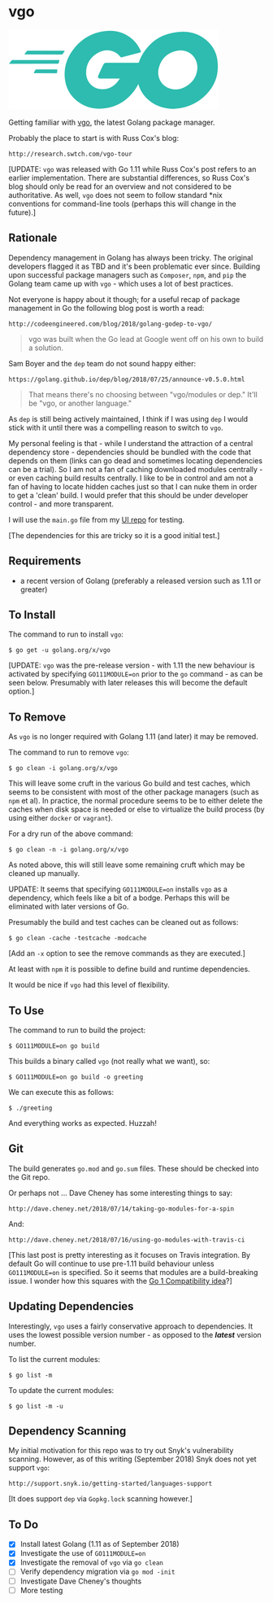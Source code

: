 # vgo

![Go_Logo](/images/Go_Logo_Aqua.svg)

Getting familiar with [vgo](http://github.com/cockroachdb/cockroach/), the latest Golang package manager.

Probably the place to start is with Russ Cox's blog:

    http://research.swtch.com/vgo-tour

[UPDATE: `vgo` was released with Go 1.11 while Russ Cox's post refers to an earlier implementation.
There are substantial differences, so Russ Cox's blog should only be read for an overview
and not considered to be authoritative. As well, `vgo` does not seem to follow standard \*nix
conventions for command-line tools (perhaps this will change in the future).]

## Rationale

Dependency management in Golang has always been tricky. The original developers flagged
it as TBD and it's been problematic ever since. Building upon successful package managers
such as `Composer`, `npm`, and `pip` the Golang team came up with `vgo` - which uses a lot
of best practices.

Not everyone is happy about it though; for a useful recap of package management in Go
the following blog post is worth a read:

    http://codeengineered.com/blog/2018/golang-godep-to-vgo/

> vgo was built when the Go lead at Google went off on his own to build a solution.

Sam Boyer and the `dep` team do not sound happy either:

    https://golang.github.io/dep/blog/2018/07/25/announce-v0.5.0.html

> That means there's no choosing between "vgo/modules or dep." It'll be "vgo, or another language."

As `dep` is still being actively maintained, I think if I was using `dep` I would stick
with it until there was a compelling reason to switch to `vgo`.

My personal feeling is that - while I understand the attraction of a central dependency
store - dependencies should be bundled with the code that depends on them (links can go
dead and sometimes locating dependencies can be a trial). So I am not a fan of caching
downloaded modules centrally - or even caching build results centrally. I like to be
in control and am not a fan of having to locate hidden caches just so that I can nuke
them in order to get a 'clean' build. I would prefer that this should be under developer
control - and more transparent.

I will use the `main.go` file from my [UI repo](http://github.com/mramshaw/ui) for testing.

[The dependencies for this are tricky so it is a good initial test.]

## Requirements

* a recent version of Golang (preferably a released version such as 1.11 or greater)

## To Install

The command to run to install `vgo`:

    $ go get -u golang.org/x/vgo

[UPDATE: `vgo` was the pre-release version - with 1.11 the new behaviour is activated
 by specifying `GO111MODULE=on` prior to the `go` command - as can be seen below.
 Presumably with later releases this will become the default option.]

## To Remove

As `vgo` is no longer required with Golang 1.11 (and later) it may be removed.

The command to run to remove `vgo`:

    $ go clean -i golang.org/x/vgo

This will leave some cruft in the various Go build and test caches, which
seems to be consistent with most of the other package managers (such as
`npm` et al). In practice, the normal procedure seems to be to either delete
the caches when disk space is needed or else to virtualize the build process
(by using either `docker` or `vagrant`).

For a dry run of the above command:

    $ go clean -n -i golang.org/x/vgo

As noted above, this will still leave some remaining cruft which may be cleaned
up manually.

UPDATE: It seems that specifying `GO111MODULE=on` installs `vgo` as a dependency,
which feels like a bit of a bodge. Perhaps this will be eliminated with later
versions of Go.

Presumably the build and test caches can be cleaned out as follows:

    $ go clean -cache -testcache -modcache

[Add an `-x` option to see the remove commands as they are executed.]

At least with `npm` it is possible to define build and runtime dependencies.

It would be nice if `vgo` had this level of flexibility.

## To Use

The command to run to build the project:

    $ GO111MODULE=on go build

This builds a binary called `vgo` (not really what we want), so:

    $ GO111MODULE=on go build -o greeting

We can execute this as follows:

    $ ./greeting

And everything works as expected. Huzzah!

## Git

The build generates `go.mod` and `go.sum` files. These should be checked into the Git repo.

Or perhaps not ... Dave Cheney has some interesting things to say:

    http://dave.cheney.net/2018/07/14/taking-go-modules-for-a-spin

And:

    http://dave.cheney.net/2018/07/16/using-go-modules-with-travis-ci

[This last post is pretty interesting as it focuses on Travis integration. By default
Go will continue to use pre-1.11 build behaviour unless `GO111MODULE=on` is specified.
So it seems that modules are a build-breaking issue. I wonder how this squares with the
[Go 1 Compatibility idea](https://golang.org/doc/go1compat)?]

## Updating Dependencies

Interestingly, `vgo` uses a fairly conservative approach to dependencies. It uses the lowest
possible version number - as opposed to the ___latest___ version number.

To list the current modules:

    $ go list -m

To update the current modules:

    $ go list -m -u

## Dependency Scanning

My initial motivation for this repo was to try out Snyk's vulnerability scanning. However,
as of this writing (September 2018) Snyk does not yet support `vgo`:

    http://support.snyk.io/getting-started/languages-support

[It does support `dep` via `Gopkg.lock` scanning however.]

## To Do

- [x] Install latest Golang (1.11 as of September 2018)
- [x] Investigate the use of `GO111MODULE=on`
- [x] Investigate the removal of `vgo` via `go clean`
- [ ] Verify dependency migration via `go mod -init`
- [ ] Investigate Dave Cheney's thoughts
- [ ] More testing
